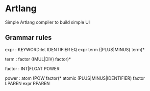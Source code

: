 # Artlang
 Simple Artlang compiler to build simple UI

## Grammar rules
expr   : KEYWORD:let IDENTIFIER EQ expr
         term ((PLUS|MINUS) term)*

term   : factor ((MUL|DIV) factor)*

factor : INT|FLOAT
        POWER

power  : atom (POW factor)*
atomic   (PLUS|MINUS|IDENTIFIER) factor
         LPAREN expr RPAREN